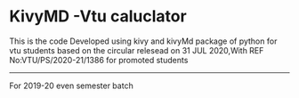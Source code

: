 # KivyMD -Vtu caluclator
This is the code Developed using kivy and kivyMd package of python  for vtu students based on the circular relesead on 31 JUL 2020,With REF No:VTU/PS/2020-21/1386 for promoted students
-- --  ----- --------------- 
For 2019-20 even semester batch
